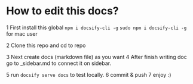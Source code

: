 # How to edit this docs?

  1 First install this global
  ```npm i docsify-cli -g```
  ```sudo npm i docsify-cli -g``` for mac user

  2 Clone this repo and cd to repo  

  3 Next create docs (markdown file) as you want
  4 After finish writing doc go to _sidebar.md to connect it on sidebar.

  5 run ```docsify serve docs``` to test locally.
  6 commit & push
  7 enjoy :)
  
